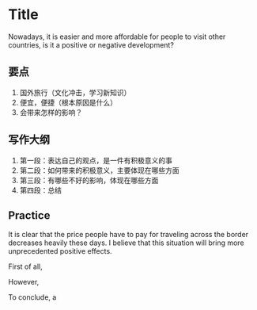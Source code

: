 # Title

Nowadays, it is easier and more affordable for people to visit other countries, is it a positive or negative development?

## 要点

1. 国外旅行（文化冲击，学习新知识）
2. 便宜，便捷（根本原因是什么）
3. 会带来怎样的影响？

## 写作大纲

1. 第一段：表达自己的观点，是一件有积极意义的事
2. 第二段：如何带来的积极意义，主要体现在哪些方面
3. 第三段：有哪些不好的影响，体现在哪些方面
4. 第四段：总结

## Practice

It is clear that the price people have to pay for traveling across the border decreases heavily these days. I believe that this situation will bring more unprecedented positive effects.

First of all,

However,

To conclude, a
